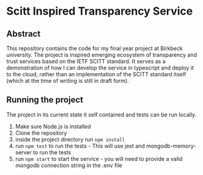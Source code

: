 # Scitt Inspired Transparency Service 
## Abstract
This repository contains the code for my final year project at Birkbeck university. The project is inspired emerging ecosystem of transparency and trust services based on the IETF SCITT standard. 
It serves as a demonstration of how I can develop the service in typescript and deploy it to the cloud, rather than an implementation of the SCITT standard itself (which at the time of writing is still in draft form). 

## Running the project

The project in its current state it self contained and tests can be run locally.

1. Make sure Node.js is installed
2. Clone the repository
3. inside the project directory run `npm install`
4. run `npm test` to run the tests - This will use jest and mongodb-memory-server to run the tests
5. run `npm start` to start the service - you will need to provide a valid mongodb connection string in the .env file
   

